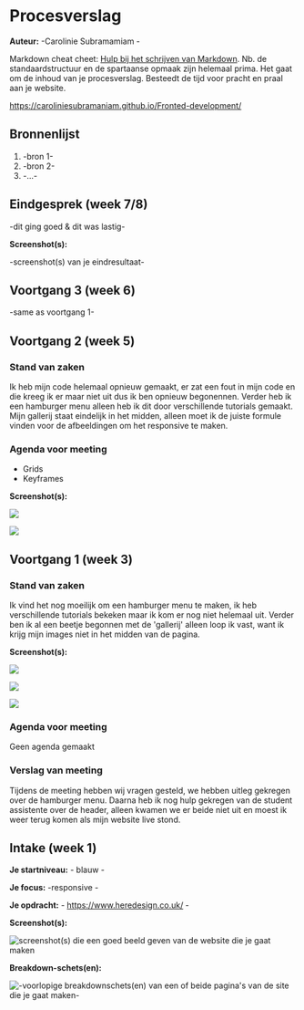 # Procesverslag
**Auteur:** -Carolinie Subramamiam -

Markdown cheat cheet: [Hulp bij het schrijven van Markdown](https://github.com/adam-p/markdown-here/wiki/Markdown-Cheatsheet). Nb. de standaardstructuur en de spartaanse opmaak zijn helemaal prima. Het gaat om de inhoud van je procesverslag. Besteedt de tijd voor pracht en praal aan je website.

https://caroliniesubramaniam.github.io/Fronted-development/



## Bronnenlijst
1. -bron 1-
2. -bron 2-
3. -...-



## Eindgesprek (week 7/8)

-dit ging goed & dit was lastig-

**Screenshot(s):**

-screenshot(s) van je eindresultaat-



## Voortgang 3 (week 6)

-same as voortgang 1-



## Voortgang 2 (week 5)

### Stand van zaken

Ik heb mijn code helemaal opnieuw gemaakt, er zat een fout in mijn code en die kreeg ik er maar niet uit dus ik ben opnieuw begonennen. Verder heb ik een hamburger menu alleen heb ik dit door verschillende tutorials gemaakt. Mijn gallerij staat eindelijk in het midden, alleen moet ik de juiste formule vinden voor de afbeeldingen om het responsive te maken. 

### Agenda voor meeting
- Grids
- Keyframes

**Screenshot(s):**

![](images/voortgang/voortgang4.jpg) 

![](images/voortgang/voortgang5.jpg) 






## Voortgang 1 (week 3)

### Stand van zaken

Ik vind het nog moeilijk om een hamburger menu te maken, ik heb verschillende tutorials bekeken maar ik kom er nog niet helemaal uit. Verder ben ik al een beetje begonnen met de 'gallerij' alleen loop ik vast, want ik krijg mijn images niet in het midden van de pagina. 

**Screenshot(s):**

![](images/voortgang1.jpg) 

![](images/voortgang2.jpg) 

![](images/voortgang3.jpg) 



### Agenda voor meeting

Geen agenda gemaakt


### Verslag van meeting

Tijdens de meeting hebben wij vragen gesteld, we hebben uitleg gekregen over de hamburger menu. Daarna heb ik nog hulp gekregen van de student assistente over de header, alleen kwamen we er beide niet uit en moest ik weer terug komen als mijn website live stond. 



## Intake (week 1)

**Je startniveau:** - blauw -

**Je focus:** -responsive -

**Je opdracht:** - https://www.heredesign.co.uk/ -

**Screenshot(s):**

![screenshot(s) die een goed beeld geven van de website die je gaat maken](images/sc1.png) 

**Breakdown-schets(en):**

![-voorlopige breakdownschets(en) van een of beide pagina's van de site die je gaat maken-](images/breakdown.png)
